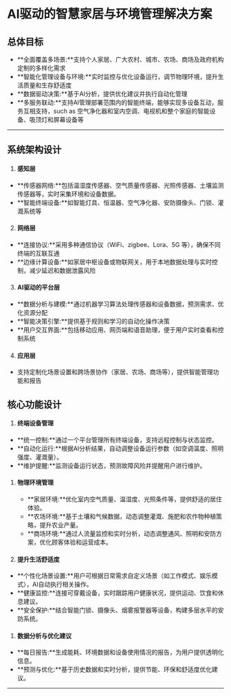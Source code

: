 # AI驱动的智慧家居与环境管理解决方案

## **总体目标**

- **全面覆盖多场景:**支持个人家居、广大农村、城市、农场、商场及政府机构定制的多样化需求
- **智能化管理设备与环境:**实时监控与优化设备运行，调节物理环境，提升生活质量和生存舒适度
- **数据驱动决策:**基于AI分析，提供优化建议并执行自动化管理
- **多服务联动:**支持AI管理部署范围内的智能终端，能够实现多设备互动，服务互相支持，such as 空气净化器和室内空调、电视机和整个家庭的智能设备、吸顶灯和屏幕设备等

---

## **系统架构设计**

1. #### 感知层

- **传感器网络:**包括温湿度传感器、空气质量传感器、光照传感器、土壤监测传感器等，实时采集环境和设备数据。
- **智能终端设备:**如智能灯具、恒温器、空气净化器、安防摄像头、门锁、灌溉系统等

2. #### 网络层

- **连接协议:**采用多种通信协议（WiFi、zigbee、Lora、5G 等），确保不同终端的互联互通
- **边缘计算设备:**如家居中枢设备或物联网关，用于本地数据处理与实时控制，减少延迟和数据泄露风险

3. #### AI驱动的平台层

- **数据分析与建模:**通过机器学习算法处理传感器和设备数据，预测需求、优化资源分配
- **智能决策引擎:**提供基于规则和学习的自动化操作决策
- **用户交互界面:**包括移动应用、网页端和语音助理，便于用户实时查看和控制系统

4. #### 应用层

- 支持定制化场景设置和跨场景协作（家居、农场、商场等），提供智能管理功能和报告

## **核心功能设计**
1. #### 终端设备管理

- **统一控制:**通过一个平台管理所有终端设备，支持远程控制与状态监控。
- **自动化运行:**根据AI分析结果，自动调整设备运行参数（如空调温度、照明强度、灌溉量）。
-  **维护提醒:**监测设备运行状态，预测故障风险并提醒用户进行维护。

1. #### 物理环境管理

   -   **家居环境:**优化室内空气质量、温湿度、光照条件等，提供舒适的居住体验。
   -   **农场环境:**基于土壤和气候数据，动态调整灌溉、施肥和农作物种植策略，提升农业产量。
   -    **商场环境:**通过人流量监控和实时分析，动态调整通风、照明和安防方案，优化顾客体验和运营成本。

1. #### 提升生活舒适度

- **个性化场景设置:**用户可根据日常需求自定义场景（如工作模式、娱乐模式），AI自动执行相关操作。
- **健康监控:**连接可穿戴设备，实时跟踪用户健康状况，提供运动、饮食和休息建议。
- **安全保护:**结合智能门锁、摄像头、烟雾报警器等设备，构建多层水平的安防系统。

1. #### 数据分析与优化建议

- **每日报告:**生成能耗、环境数据和设备使用情况的报告，为用户提供透明化信息。
- **预测与优化:**基于历史数据和实时分析，提供节能、环保和舒适度优化建议。

---



